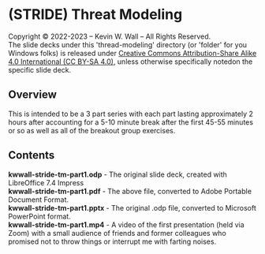 # (STRIDE) Threat Modeling
Copyright © 2022-2023 – Kevin W. Wall – All Rights Reserved.
<br/>
The slide decks under this 'thread-modeling' directory (or 'folder' for you Windows folks) is released under
[Creative Commons Attribution-Share Alike 4.0 International (CC BY-SA 4.0)](https://creativecommons.org/licenses/by-sa/4.0/), unless otherwise specifically notedon the specific slide deck.

## Overview
This is intended to be a 3 part series with each part lasting approximately 2
hours after accounting for a 5-10 minute break after the first 45-55 minutes or
so as well as all of the breakout group exercises.

## Contents

**kwwall-stride-tm-part1.odp** - The original slide deck, created with LibreOffice 7.4 Impress
<br/>
**kwwall-stride-tm-part1.pdf** - The above file, converted to Adobe Portable Document Format.
<br/>
**kwwall-stride-tm-part1.pptx** - The original .odp file, converted to Microsoft PowerPoint format.
<br/>
**kwwall-stride-tm-part1.mp4** - A video of the first presentation (held via Zoom) with a small audience of friends and former colleagues who promised not to throw things or interrupt me with farting noises.
